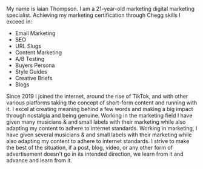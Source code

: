 My name is Iaian Thompson. I am a 21-year-old marketing digital marketing specialist. Achieving my marketing certification through Chegg skills I exceed in:
- Email Marketing
- SEO
- URL Slugs
- Content Marketing
- A/B Testing
- Buyers Persona
- Style Guides
- Creative Briefs
- Blogs

Since 2019 I joined the internet, around the rise of TikTok, and with other various platforms taking the concept of short-form content and running with it. I excel at creating meaning behind a few words and making a big impact through nostalgia and being genuine. Working in the marketing field I have given many musicians & and small labels with their marketing while also adapting my content to adhere to internet standards. Working in marketing, I have given several musicians & and small labels with their marketing while also adapting my content to adhere to internet standards. I strive to make the best of the situation, if a post, blog, video, or any other form of advertisement doesn't go in its intended direction, we learn from it and advance and learn from it. 







<!---
IaianThompson/IaianThompson is a ✨ special ✨ repository because its `README.md` (this file) appears on your GitHub profile.
You can click the Preview link to take a look at your changes.
--->
